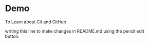 # Demo
To Learn about Git and GitHub

writing this line to make changes in README.md using the pencil edit button.

